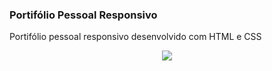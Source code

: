 ### Portifólio Pessoal Responsivo
<p> Portifólio pessoal responsivo desenvolvido com HTML e CSS </p>
<div align="center">
  <img src="https://user-images.githubusercontent.com/110845169/197268085-a4fe0020-1bf3-4603-8569-6d651fea5ed7.gif">
</div>
